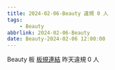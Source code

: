 ```yaml
---
title: 2024-02-06-Beauty 違規 0 人
tags:
    - Beauty
abbrlink: 2024-02-06-Beauty
date: Beauty-2024-02-06 12:00:00
---
```

Beauty 板 [板規連結](https://www.ptt.cc/bbs/Beauty/M.1630069980.A.84B.html)
昨天違規 0 人
